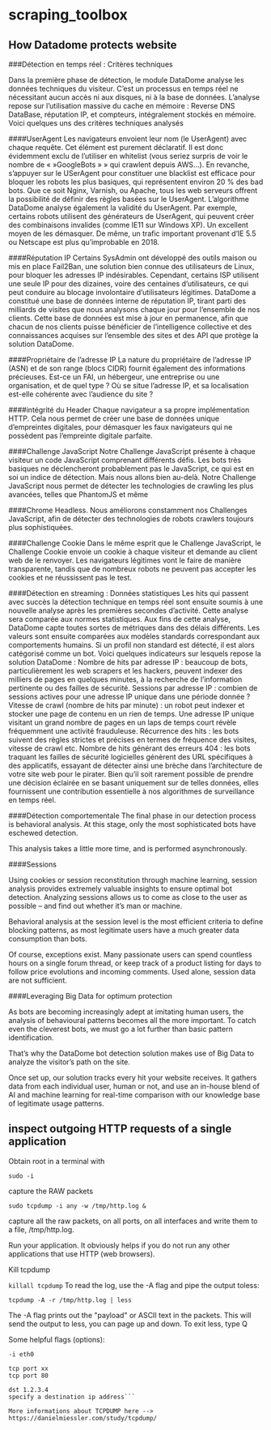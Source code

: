 # scraping_toolbox

## How Datadome protects website

###Détection en temps réel : Critères techniques

Dans la première phase de détection, le module DataDome analyse les données techniques du visiteur. C’est un processus en temps réel ne nécessitant aucun accès ni aux disques, ni à la base de données.
L’analyse repose sur l’utilisation massive du cache en mémoire : Reverse DNS DataBase, réputation IP, et compteurs, intégralement stockés en mémoire.
Voici quelques uns des critères techniques analysés

####UserAgent
Les navigateurs envoient leur nom (le UserAgent) avec chaque requête. Cet élément est purement déclaratif. Il est donc évidemment exclu de l’utiliser en whitelist (vous seriez surpris de voir le nombre de «  »GoogleBots » » qui crawlent depuis AWS…).
En revanche, s’appuyer sur le USerAgent pour constituer une blacklist est efficace pour bloquer les robots les plus basiques, qui représentent environ 20 % des bad bots. Que ce soit Nginx, Varnish, ou Apache, tous les web serveurs offrent la possibilité de définir des règles basées sur le UserAgent.
L’algorithme DataDome analyse également la validité du UserAgent. Par exemple, certains robots utilisent des générateurs de UserAgent, qui peuvent créer des combinaisons invalides (comme IE11 sur Windows XP). Un excellent moyen de les démasquer. De même, un trafic important provenant d’IE 5.5 ou Netscape est plus qu’improbable en 2018.

####Réputation IP
Certains SysAdmin ont développé des outils maison ou mis en place Fail2Ban, une solution bien connue des utilisateurs de Linux, pour bloquer les adresses IP indésirables. Cependant, certains ISP utilisent une seule IP pour des dizaines, voire des centaines d’utilisateurs, ce qui peut conduire au blocage involontaire d’utilisateurs légitimes.
DataDome a constitué une base de données interne de réputation IP, tirant parti des milliards de visites que nous analysons chaque jour pour l’ensemble de nos clients. Cette base de données est mise à jour en permanence, afin que chacun de nos clients puisse bénéficier de l’intelligence collective et des connaissances acquises sur l’ensemble des sites et des API que protège la solution DataDome.
 

####Propriétaire de l’adresse IP
La nature du propriétaire de l’adresse IP (ASN) et de son range (blocs CIDR) fournit également des informations précieuses. Est-ce un FAI, un hébergeur, une entreprise ou une organisation, et de quel type ? Où se situe l’adresse IP, et sa localisation est-elle cohérente avec l’audience du site ?

####intégrité du Header
Chaque navigateur a sa propre implémentation HTTP. Cela nous permet de créer une base de données unique d’empreintes digitales, pour démasquer les faux navigateurs qui ne possèdent pas l’empreinte digitale parfaite.

####Challenge JavaScript
Notre Challenge JavaScript présente à chaque visiteur un code JavaScript comprenant différents défis.
Les bots très basiques ne déclencheront probablement pas le JavaScript, ce qui est en soi un indice de détection. Mais nous allons bien au-delà. Notre Challenge JavaScript nous permet de détecter les technologies de crawling les plus avancées, telles que PhantomJS et même 

####Chrome Headless.
Nous améliorons constamment nos Challenges JavaScript, afin de détecter des technologies de robots crawlers toujours plus sophistiquées.


####Challenge Cookie
Dans le même esprit que le Challenge JavaScript, le Challenge Cookie envoie un cookie à chaque visiteur et demande au client web de le renvoyer. Les navigateurs légitimes vont le faire de manière transparente, tandis que de nombreux robots ne peuvent pas accepter les cookies et ne réussissent pas le test.


####Détection en streaming : Données statistiques
Les hits qui passent avec succès la détection technique en temps réel sont ensuite soumis à une nouvelle analyse après les premières secondes d’activité. Cette analyse sera comparée aux normes statistiques.
Aux fins de cette analyse, DataDome capte toutes sortes de métriques dans des délais différents. Les valeurs sont ensuite comparées aux modèles standards correspondant aux comportements humains. Si un profil non standard est détecté, il est alors catégorisé comme un bot.
Voici quelques indicateurs sur lesquels repose la solution DataDome :
Nombre de hits par adresse IP : beaucoup de bots, particulièrement les web scrapers et les hackers, peuvent indexer des milliers de pages en quelques minutes, à la recherche de l’information pertinente ou des failles de sécurité.
Sessions par adresse IP : combien de sessions actives pour une adresse IP unique dans une période donnée ?
Vitesse de crawl (nombre de hits par minute) : un robot peut indexer et stocker une page de contenu en un rien de temps. Une adresse IP unique visitant un grand nombre de pages en un laps de temps court révèle fréquemment une activité frauduleuse.
Récurrence des hits : les bots suivent des règles strictes et précises en termes de fréquence des visites, vitesse de crawl etc.
Nombre de hits générant des erreurs 404 : les bots traquant les failles de sécurité logicielles génèrent des URL spécifiques à des applicatifs, essayant de détecter ainsi une brèche dans l’architecture de votre site web pour le pirater.
Bien qu’il soit rarement possible de prendre une décision éclairée en se basant uniquement sur de telles données, elles fournissent une contribution essentielle à nos algorithmes de surveillance en temps réel.


####Détection comportementale
The final phase in our detection process is behavioral analysis. At this stage, only the most sophisticated bots have eschewed detection.

This analysis takes a little more time, and is performed asynchronously.


####Sessions

Using cookies or session reconstitution through machine learning, session analysis provides extremely valuable insights to ensure optimal bot detection. Analyzing sessions allows us to come as close to the user as possible – and find out whether it’s man or machine.

Behavioral analysis at the session level is the most efficient criteria to define blocking patterns, as most legitimate users have a much greater data consumption than bots.

Of course, exceptions exist. Many passionate users can spend countless hours on a single forum thread, or keep track of a product listing for days to follow price evolutions and incoming comments. Used alone, session data are not sufficient.

####Leveraging Big Data for optimum protection

As bots are becoming increasingly adept at imitating human users, the analysis of behavioural patterns becomes all the more important. To catch even the cleverest bots, we must go a lot further than basic pattern identification.

That’s why the DataDome bot detection solution makes use of Big Data to analyze the visitor’s path on the site.

Once set up, our solution tracks every hit your website receives. It gathers data from each individual user, human or not, and use an in-house blend of AI and machine learning for real-time comparison with our knowledge base of legitimate usage patterns.

## inspect outgoing HTTP requests of a single application

Obtain root in a terminal with

`sudo -i`

capture the RAW packets

`sudo tcpdump -i any -w /tmp/http.log &`

capture all the raw packets, on all ports, on all interfaces and write them to a file, /tmp/http.log.

Run your application. It obviously helps if you do not run any other applications that use HTTP (web browsers).

Kill tcpdump

`killall tcpdump`
To read the log, use the -A flag and pipe the output toless:

`tcpdump -A -r /tmp/http.log | less`

The -A flag prints out the "payload" or ASCII text in the packets. This will send the output to less, you can page up and down. To exit less, type Q

Some helpful flags (options):

```-i Specify an interface
-i eth0

tcp port xx
tcp port 80

dst 1.2.3.4
specify a destination ip address```

More informations about TCPDUMP here --> https://danielmiessler.com/study/tcpdump/

